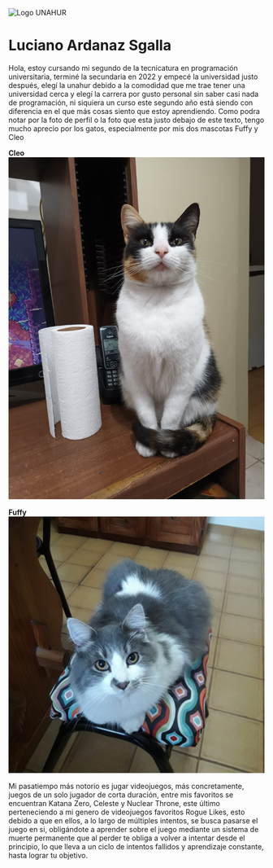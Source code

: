 ![Logo UNAHUR](./assets/UNAHUR.png)

# Luciano Ardanaz Sgalla

Hola, estoy cursando mi segundo de la tecnicatura en programación universitaria, terminé la secundaria en 2022 y empecé la universidad justo después, elegí la unahur debido a la comodidad que me trae tener una universidad cerca y elegí la carrera por gusto personal sin saber casi nada de programación, ni siquiera un curso este segundo año está siendo con diferencia en el que más cosas siento que estoy aprendiendo. Como podra notar por la foto de perfil o la foto que esta justo debajo de este texto, tengo mucho aprecio por los gatos, especialmente por mis dos mascotas Fuffy y Cleo

**Cleo**
![Cleo Imagen](./assets/Cleo.jfif)

**Fuffy**
![Fuffy Imagen](./assets/Fuffy1.jpg)

Mi pasatiempo más notorio es jugar videojuegos, más concretamente, juegos de un solo jugador de corta duración, entre mis favoritos se encuentran Katana Zero, Celeste y Nuclear Throne, este último perteneciendo a mi genero de videojuegos favoritos Rogue Likes, esto debido a que en ellos, a lo largo de múltiples intentos, se busca pasarse el juego en si, obligándote a aprender sobre el juego mediante un sistema de muerte permanente que al perder te obliga a volver a intentar desde el principio, lo que lleva a un ciclo de intentos fallidos y aprendizaje constante, hasta lograr tu objetivo.

